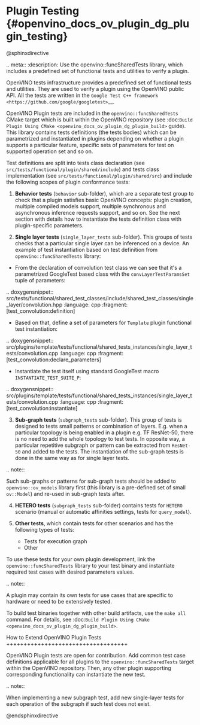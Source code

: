 # Plugin Testing {#openvino_docs_ov_plugin_dg_plugin_testing}

@sphinxdirective

.. meta::
   :description: Use the openvino::funcSharedTests library, which includes 
                 a predefined set of functional tests and utilities to verify a plugin.


OpenVINO tests infrastructure provides a predefined set of functional tests and utilities. They are used to verify a plugin using the OpenVINO public API.
All the tests are written in the `Google Test C++ framework <https://github.com/google/googletest>`__.

OpenVINO Plugin tests are included in the ``openvino::funcSharedTests`` CMake target which is built within the OpenVINO repository
(see :doc:`Build Plugin Using CMake <openvino_docs_ov_plugin_dg_plugin_build>` guide). This library contains tests definitions (the tests bodies) which can be parametrized and instantiated in plugins depending on whether a plugin supports a particular feature, specific sets of parameters for test on supported operation set and so on.

Test definitions are split into tests class declaration (see ``src/tests/functional/plugin/shared/include``) and tests class implementation (see ``src/tests/functional/plugin/shared/src``) and include the following scopes of plugin conformance tests:

1. **Behavior tests** (``behavior`` sub-folder), which are a separate test group to check that a plugin satisfies basic OpenVINO concepts: plugin creation, multiple compiled models support, multiple synchronous and asynchronous inference requests support, and so on. See the next section with details how to instantiate the tests definition class with plugin-specific parameters.

2. **Single layer tests** (``single_layer_tests`` sub-folder). This groups of tests checks that a particular single layer can be inferenced on a device. An example of test instantiation based on test definition from ``openvino::funcSharedTests`` library:

* From the declaration of convolution test class we can see that it's a parametrized GoogleTest based class with the ``convLayerTestParamsSet`` tuple of parameters:
    
.. doxygensnippet:: src/tests/functional/shared_test_classes/include/shared_test_classes/single_layer/convolution.hpp
   :language: cpp
   :fragment: [test_convolution:definition]

* Based on that, define a set of parameters for ``Template`` plugin functional test instantiation:
   
.. doxygensnippet:: src/plugins/template/tests/functional/shared_tests_instances/single_layer_tests/convolution.cpp
   :language: cpp
   :fragment: [test_convolution:declare_parameters]

* Instantiate the test itself using standard GoogleTest macro ``INSTANTIATE_TEST_SUITE_P``:

.. doxygensnippet:: src/plugins/template/tests/functional/shared_tests_instances/single_layer_tests/convolution.cpp
   :language: cpp
   :fragment: [test_convolution:instantiate]

3. **Sub-graph tests** (``subgraph_tests`` sub-folder). This group of tests is designed to tests small patterns or combination of layers. E.g. when a particular topology is being enabled in a plugin e.g. TF ResNet-50, there is no need to add the whole topology to test tests. In opposite way, a particular repetitive subgraph or pattern can be extracted from ``ResNet-50`` and added to the tests. The instantiation of the sub-graph tests is done in the same way as for single layer tests.

.. note:: 

   Such sub-graphs or patterns for sub-graph tests should be added to ``openvino::ov_models`` library first (this library is a pre-defined set of small ``ov::Model``) and re-used in sub-graph tests after.

4. **HETERO tests** (``subgraph_tests`` sub-folder) contains tests for ``HETERO`` scenario (manual or automatic affinities settings, tests for ``query_model``).

5. **Other tests**, which contain tests for other scenarios and has the following types of tests:

   * Tests for execution graph
   * Other

To use these tests for your own plugin development, link the ``openvino::funcSharedTests`` library to your test binary and instantiate required test cases with desired parameters values.

.. note::
   
   A plugin may contain its own tests for use cases that are specific to hardware or need to be extensively tested.

To build test binaries together with other build artifacts, use the ``make all`` command. For details, see :doc:`Build Plugin Using CMake <openvino_docs_ov_plugin_dg_plugin_build>`.

How to Extend OpenVINO Plugin Tests
+++++++++++++++++++++++++++++++++++

OpenVINO Plugin tests are open for contribution.
Add common test case definitions applicable for all plugins to the ``openvino::funcSharedTests`` target within the OpenVINO repository. Then, any other plugin supporting corresponding functionality can instantiate the new test.

.. note::
  
   When implementing a new subgraph test, add new single-layer tests for each operation of the subgraph if such test does not exist.

@endsphinxdirective

